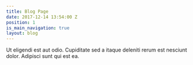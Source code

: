 ```yaml
---
title: Blog Page
date: 2017-12-14 13:54:00 Z
position: 1
is_main_navigation: true
layout: blog
---
```


Ut eligendi est aut odio. Cupiditate sed a itaque deleniti rerum est nesciunt dolor. Adipisci sunt qui est ea.